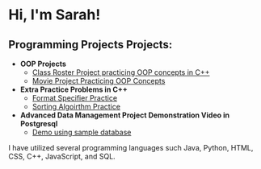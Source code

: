 <h1>Hi, I'm Sarah!</h1>

<h2>Programming Projects Projects:</h2>

- <b>OOP Projects </b>
  - [Class Roster Project practicing OOP concepts in C++](https://github.com/Skovixia/ClassRosterProject)
  - [Movie Project Practicing OOP Concepts](https://github.com/Skovixia/OOP-Practice)
- <b>Extra Practice Problems in C++ </b>
  - [Format Specifier Practice](https://github.com/Skovixia/FormatSpecifier)
  - [Sorting Algoirthm Practice](https://github.com/Skovixia/SortTimeProblem)
- <b>Advanced Data Management Project Demonstration Video in Postgresql </b>
  - [Demo using sample database](https://youtu.be/TjrJgrbC8ko?feature=shared)

I have utilized several programming languages such Java, Python, HTML, CSS, C++, JavaScript, and SQL. 
 
<!--
**joshmadakor1/joshmadakor1** is a ✨ _special_ ✨ repository because its `README.md` (this file) appears on your GitHub profile.

Here are some ideas to get you started:

- 🔭 I’m currently working on ...
- 🌱 I’m currently learning ...
- 👯 I’m looking to collaborate on ...
- 🤔 I’m looking for help with ...
- 💬 Ask me about ...
- 📫 How to reach me: ...
- 😄 Pronouns: ...
- ⚡ Fun fact: ...
-->
